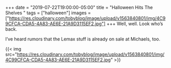 +++
date = "2019-07-22T19:00:00-05:00"
title = "Halloween Hits The Shelves "
tags = ["halloween"]
images = ["https://res.cloudinary.com/tobyblog/image/upload/v1563840801/img/4C99CFCA-CDA5-4A83-AE6E-21A9D3115EF2.jpg"]
+++
Well, well. Look who’s back.

I’ve heard rumors that the Lemax stuff is already on sale at Michaels, too. 

{{< img src="https://res.cloudinary.com/tobyblog/image/upload/v1563840801/img/4C99CFCA-CDA5-4A83-AE6E-21A9D3115EF2.jpg" >}}